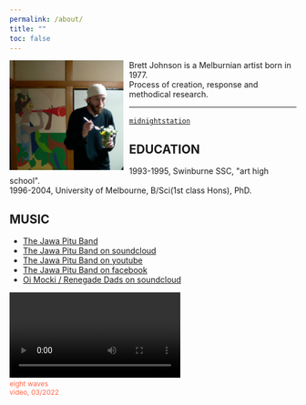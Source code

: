 ```yaml
---
permalink: /about/
title: ""
toc: false
---
```


<p>
<img src="/assets/images/moc_4.jpg" width="200" align="left" style="float:left; padding-right:10px">
Brett Johnson is a Melburnian artist born in 1977.
<br /> Process of creation, response and methodical research.
</p>


---

 [`midnightstation`](https://midnightstation.com/collections/vendors?q=Brett%20Johnson) 
 
 
 
## EDUCATION 
1993-1995, Swinburne SSC, "art high school".
<br /> 
1996-2004, University of Melbourne, B/Sci(1st class Hons), PhD.




## MUSIC 

- [The Jawa Pitu Band](http://www.jawapitu.com/)
- [The Jawa Pitu Band on soundcloud](https://soundcloud.com/jawapitu)
- [The Jawa Pitu Band on youtube](https://www.youtube.com/user/jawapitu)
- [The Jawa Pitu Band on facebook](https://www.facebook.com/jawapitu)
- [Oi Mocki / Renegade Dads on soundcloud](https://soundcloud.com/oi-mocki)



<p style="color:Tomato;font-size:12px;">
<video src="/assets/images/eightwaves.mp4" controls="controls" style="max-width: 730px;"></video>
<br />eight waves<br />video, 03/2022</p>

